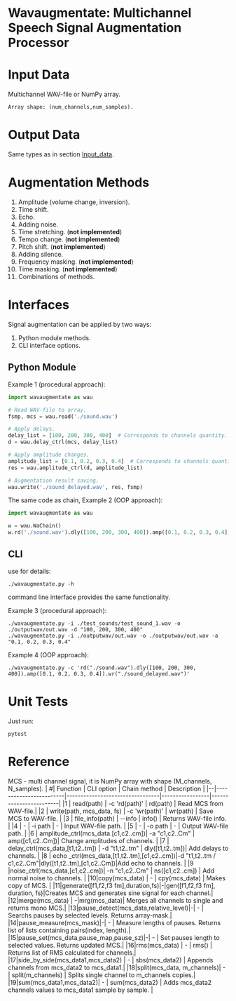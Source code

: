 # **Wavaugmentate**:  Multichannel Speech Signal Augmentation Processor

# Input Data

Multichannel WAV-file or NumPy array.
```
Array shape: (num_channels,num_samples).
```
# Output Data
Same types as in section [Input_data](#Input_data).

# Augmentation Methods 
1. Amplitude (volume change, inversion).
2. Time shift.
3. Echo.
4. Adding noise.
6. Time stretching. (**not implemented**)
7. Tempo change. (**not implemented**)
8. ​​Pitch shift. (**not implemented**)
9. Adding silence. 
10. Frequency masking. (**not implemented**)
11. Time masking. (**not implemented**)
12. Combinations of methods.

# Interfaces
Signal augmentation can be applied by two ways:
1. Python module methods.
2. CLI interface options.

## Python Module

Example 1 (procedural approach):
```Python
import wavaugmentate as wau

# Read WAV-file to array.
fsmp, mcs = wau.read('./sound.wav')

# Apply delays.
delay_list = [100, 200, 300, 400]  # Corresponds to channels quantity. 
d = wau.delay_ctrl(mcs, delay_list)

# Apply amplitude changes.
amplitude_list = [0.1, 0.2, 0.3, 0.4]  # Corresponds to channels quantity. 
res = wau.amplitude_ctrl(d, amplitude_list)

# Augmentation result saving.
wau.write('./sound_delayed.wav', res, fsmp)
```
The same code as chain, Example 2 (OOP approach):

```Python
import wavaugmentate as wau

w = wau.WaChain()
w.rd('./sound.wav').dly([100, 200, 300, 400]).amp([0.1, 0.2, 0.3, 0.4]).wr('./sound_delayed.wav')
```
## CLI

use for details:
```
./wavaugmentate.py -h
```

command line interface  provides the same functionality.

Example 3 (procedural approach):
```shell
./wavaugmentate.py -i ./test_sounds/test_sound_1.wav -o ./outputwav/out.wav -d "100, 200, 300, 400"
./wavaugmentate.py -i ./outputwav/out.wav -o ./outputwav/out.wav -a "0.1, 0.2, 0.3, 0.4"

```

Example 4 (OOP approach):
```shell
./wavaugmentate.py -c 'rd("./sound.wav").dly([100, 200, 300, 400]).amp([0.1, 0.2, 0.3, 0.4]).wr("./sound_delayed.wav")'

```

# Unit Tests

Just run:
```shell
pytest
```

# Reference
MCS - multi channel signal, it is NumPy array with shape (M_channels, N_samples).
| #|        Function        |            CLI option           |  Chain method   |     Description     |
|--|------------------------|---------------------------------|-----------------|------------------------|
|1 | read(path)             | -c 'rd(path)'              | rd(path)        | Read MCS from WAV-file.|
|2 | write(path, mcs_data, fs)  | -c 'wr(path)'              | wr(path)        | Save MCS to WAV-file.  |
|3 | file_info(path)        | --info                     | info()          | Returns WAV-file info. |
|4 |        -               | -i path                    |  -              | Input WAV-file path.   |
|5 |        -               | -o path                    |  -              | Output WAV-file path.  |
|6 | amplitude_ctrl(mcs_data.[c1,c2..cm])| -a "c1,c2..Cm"             | amp([c1,c2..Cm])| Change amplitudes of channels. |
|7 | delay_ctrl(mcs_data,[t1,t2..tm])    | -d "t1,t2..tm"             | dly([t1,t2..tm])| Add delays to channels.        |
|8 | echo _ctrl(mcs_data,[t1,t2..tm],[c1,c2..cm])|-d "t1,t2..tm / c1,c2..Cm"|dly([t1,t2..tm],[c1,c2..Cm])|Add echo to channels. |
|9 |noise_ctrl(mcs_data,[c1,c2..cm])| -n "c1,c2..Cm"             | ns([c1,c2..cm]) | Add normal noise to channels. | 
|10|copy(mcs_data)         | -                          | cpy(mcs_data)   | Makes copy of MCS. |
|11|generate([f1,f2,f3 fm],duration,fs)|-|gen([f1,f2,f3 fm], duration, fs)|Creates MCS and generates sine signal for each channel.|
|12|merge(mcs_data) | -|mrg(mcs_data)| Merges all channels to single and returns  mono MCS.|
|13|pause_detect(mcs_data,relative_level)|-| - | Searchs pauses by selected levels. Returns array-mask.|
|14|pause_measure(mcs_mask)|-| - | Measure lengths of pauses. Returns list of lists containing pairs(index, length).|
|15|pause_set(mcs_data,pause_map,pause_sz)|-| - | Set pauses length to selected values. Returns updated MCS.|
|16|rms(mcs_data) | - | rms() | Returns list of RMS calculated for channels.|
|17|side_by_side(mcs_data1,mcs_data2) | - | sbs(mcs_data2) | Appends channels from mcs_data2 to mcs_data1.| 
|18|split(mcs_data, m_channels)| - | split(m_channels) | Splits single channel to m_channels copies.|  
|19|sum(mcs_data1,mcs_data2)| - | sum(mcs_data2) | Adds mcs_data2 channels values to mcs_data1 sample by sample. |  

